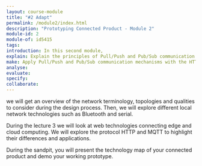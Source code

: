 ```yaml
---
layout: course-module
title: "#2 Adapt"
permalink: /module2/index.html
description: "Prototyping Connected Product - Module 2"
module-id: 2
module-of: id5415
tags:
introduction: In this second module,
explain: Explain the principles of Pull/Push and Pub/Sub communication mechanisms; Explain the role, benefits and limitations of cloud and edge computing for connected product service systems;
make: Apply Pull/Push and Pub/Sub communication mechanisms with the HTTP, MQTT, Serial and Bluetooth protocols to exchange messages between devices and the cloud;
analyse:
evaluate: 
specify: 
collaborate:
---
```


we will get an overview of the network terminology, topologies and qualities to consider during the design process. Then, we will explore different local network technologies such as Bluetooth and serial.

During the lecture 3 we will look at web technologies connecting edge and cloud computing. We will explore the protocol HTTP and MQTT to highlight their differences and applications.


During the sandpit, you will present the technology map of your connected product and demo your working prototype.